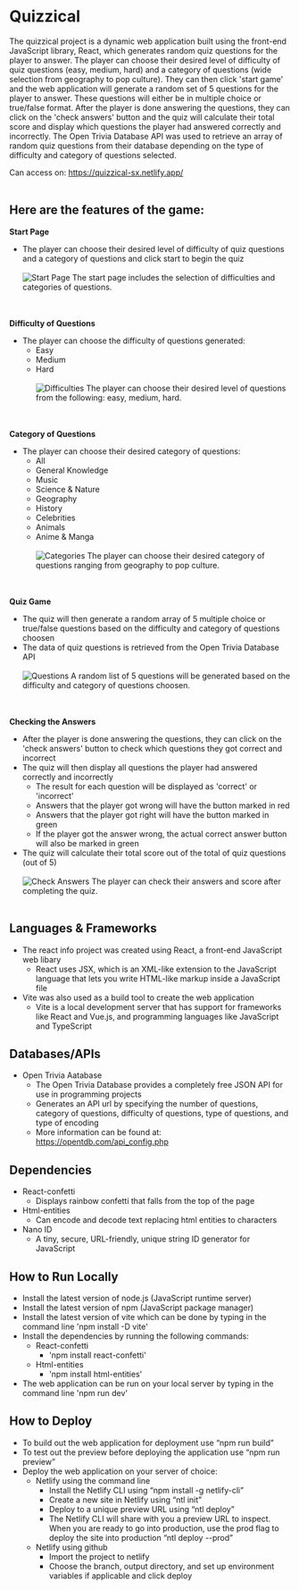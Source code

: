 # Quizzical

The quizzical project is a dynamic web application built using the front-end JavaScript library, React, which generates random quiz questions for the player to answer. The player can choose their desired level of difficulty of quiz questions (easy, medium, hard) and a category of questions (wide selection from geography to pop culture). They can then click 'start game' and the web application will generate a random set of 5 questions for the player to answer. These questions will either be in multiple choice or true/false format. After the player is done answering the questions, they can click on the 'check answers' button and the quiz will calculate their total score and display which questions the player had answered correctly and incorrectly. The Open Trivia Database API was used to retrieve an array of random quiz questions from their database depending on the type of difficulty and category of questions selected.
&nbsp;

Can access on: https://quizzical-sx.netlify.app/
<br><br>

## Here are the features of the game:

**Start Page**
  - The player can choose their desired level of difficulty of quiz questions and a category of questions and click start to begin the quiz
<br><br>
![Start Page](./images/start-page.png?raw=true "Start Page")
The start page includes the selection of difficulties and categories of questions.
<br><br>
&nbsp;

**Difficulty of Questions**
  - The player can choose the difficulty of questions generated:
    - Easy
    - Medium
    - Hard
<br><br>
![Difficulties](./images/difficulties.png?raw=true "Difficulties")
The player can choose their desired level of questions from the following: easy, medium, hard.
<br><br>
&nbsp;

**Category of Questions**
  - The player can choose their desired category of questions:
    - All
    - General Knowledge
    - Music
    - Science & Nature
    - Geography
    - History
    - Celebrities
    - Animals
    - Anime & Manga
<br><br>
![Categories](./images/categories.png?raw=true "Categories")
The player can choose their desired category of questions ranging from geography to pop culture.
<br><br>
&nbsp;

**Quiz Game**
 - The quiz will then generate a random array of 5 multiple choice or true/false questions based on the difficulty and category of questions choosen
 - The data of quiz questions is retrieved from the Open Trivia Database API 
<br><br>
![Questions](./images/questions.png?raw=true "Questions")
A random list of 5 questions will be generated based on the difficulty and category of questions choosen.
<br><br>
&nbsp;

**Checking the Answers**
 - After the player is done answering the questions, they can click on the 'check answers' button to check which questions they got correct and incorrect
 - The quiz will then display all questions the player had answered correctly and incorrectly
   - The result for each question will be displayed as 'correct' or 'incorrect' 
   - Answers that the player got wrong will have the button marked in red
   - Answers that the player got right will have the button marked in green
   - If the player got the answer wrong, the actual correct answer button will also be marked in green
 -  The quiz will calculate their total score out of the total of quiz questions (out of 5)
<br><br>
![Check Answers](./images/check-answers.png?raw=true "Check Answers")
The player can check their answers and score after completing the quiz.
<br><br>

## Languages & Frameworks
- The react info project was created using React, a front-end JavaScript web libary
  - React uses JSX, which is an XML-like extension to the JavaScript language that lets you write HTML-like markup inside a JavaScript file
- Vite was also used as a build tool to create the web application
  - Vite is a local development server that has support for frameworks like React and Vue.js, and programming languages like JavaScript and TypeScript 

## Databases/APIs 
  - Open Trivia Aatabase
    - The Open Trivia Database provides a completely free JSON API for use in programming projects
    - Generates an API url by specifying the number of questions, category of questions, difficulty of questions, type of questions, and type of encoding
    - More information can be found at: https://opentdb.com/api_config.php
      
## Dependencies 
  - React-confetti
    - Displays rainbow confetti that falls from the top of the page
  - Html-entities
    - Can encode and decode text replacing html entities to characters
  - Nano ID
    - A tiny, secure, URL-friendly, unique string ID generator for JavaScript
      
## How to Run Locally
- Install the latest version of node.js (JavaScript runtime server)
- Install the latest version of npm (JavaScript package manager)
- Install the latest version of vite which can be done by typing in the command line 'npm install -D vite'
- Install the dependencies by running the following commands:
  - React-confetti
    - 'npm install react-confetti'
  - Html-entities
    - 'npm install html-entities'
- The web application can be run on your local server by typing in the command line 'npm run dev'

## How to Deploy
- To build out the web application for deployment use “npm run build”
- To test out the preview before deploying the application use “npm run preview”
- Deploy the web application on your server of choice:
  - Netlify using the command line
    - Install the Netlify CLI using “npm install -g netlify-cli”
    - Create a new site in Netlify using “ntl init”
    - Deploy to a unique preview URL using “ntl deploy”
    - The Netlify CLI will share with you a preview URL to inspect. When you are ready to go into production, use the prod flag to deploy the site into production “ntl deploy --prod”
  - Netlify using github
    - Import the project to netlify
    - Choose the branch, output directory, and set up environment variables if applicable and click deploy

